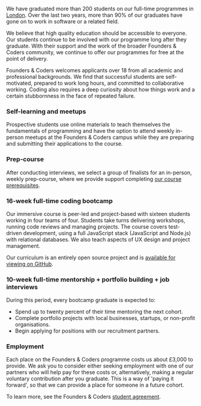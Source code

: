 We have graduated more than 200 students on our full-time programmes in [London](./course-information/london). Over the last two years, more than 90% of our graduates have gone on to work in software or a related field.

We believe that high quality education should be accessible to everyone. Our students continue to be involved with our programme long after they graduate. With their support and the work of the broader Founders & Coders community, we continue to offer our programmes for free at the point of delivery.

Founders & Coders welcomes applicants over 18 from all academic and professional backgrounds. We find that successful students are self-motivated, prepared to work long hours, and committed to collaborative working. Coding also requires a deep curiosity about how things work and a certain stubbornness in the face of repeated failure.

### Self-learning and meetups

Prospective students use online materials to teach themselves the fundamentals of programming and have the option to attend weekly in-person meetups at the Founders & Coders campus while they are preparing and submitting their applications to the course.

### Prep-course

After conducting interviews, we select a group of finalists for an in-person, weekly prep-course, where we provide support completing [our course prerequisites](../apply/prerequisites).

### 16-week full-time coding bootcamp

Our immersive course is peer-led and project-based with sixteen students working in four teams of four. Students take turns delivering workshops, running code reviews and managing projects. The course covers test-driven development, using a full JavaScript stack (JavaScript and Node.js) with relational databases. We also teach aspects of UX design and project management.

Our curriculum is an entirely open source project and is [available for viewing on GitHub](https://github.com/foundersandcoders/info/blob/master/curriculum.md).

### 10-week full-time mentorship + portfolio building + job interviews

During this period, every bootcamp graduate is expected to:
+ Spend up to twenty percent of their time mentoring the next cohort.
+ Complete portfolio projects with local businesses, startups, or non-profit organisations.
+ Begin applying for positions with our recruitment partners.

### Employment

Each place on the Founders & Coders programme costs us about £3,000 to provide. We ask you to consider either seeking employment with one of our partners who will help pay for these costs or, alternatively, making a regular voluntary contribution after you graduate. This is a way of 'paying it forward', so that we can provide a place for someone in a future cohort.

To learn more, see the Founders & Coders [student agreement](https://github.com/foundersandcoders/charter/blob/master/README.md).
